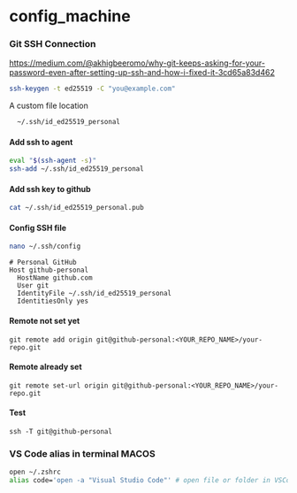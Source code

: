 # config_machine

### Git SSH Connection
https://medium.com/@akhigbeeromo/why-git-keeps-asking-for-your-password-even-after-setting-up-ssh-and-how-i-fixed-it-3cd65a83d462
```bash
ssh-keygen -t ed25519 -C "you@example.com"
```
  A custom file location
  ```bash
    ~/.ssh/id_ed25519_personal
  ```
#### Add ssh to agent
```bash
eval "$(ssh-agent -s)"
ssh-add ~/.ssh/id_ed25519_personal
```
#### Add ssh key to github
```bash
cat ~/.ssh/id_ed25519_personal.pub
```
#### Config SSH file
```bash
nano ~/.ssh/config
```
```text
# Personal GitHub
Host github-personal
  HostName github.com
  User git
  IdentityFile ~/.ssh/id_ed25519_personal
  IdentitiesOnly yes
```

#### Remote not set yet
```git remote add origin git@github-personal:<YOUR_REPO_NAME>/your-repo.git```
#### Remote already set
```git remote set-url origin git@github-personal:<YOUR_REPO_NAME>/your-repo.git```

#### Test
```ssh -T git@github-personal```



### VS Code alias in terminal MACOS
```bash
open ~/.zshrc
alias code='open -a "Visual Studio Code"' # open file or folder in VSCode e.g. code ~/.zshrc
```
